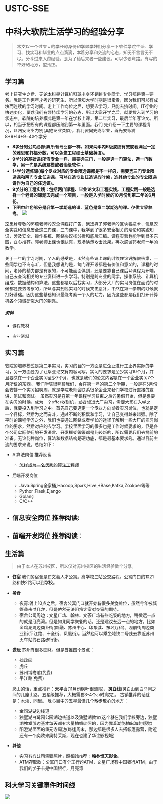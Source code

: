 # USTC-SSE
# 中科大软院生活学习的经验分享
> 本文以一个过来人的学长的身份和学弟学妹们分享一下软件学院生活、学习、找实习和毕业的点点滴滴，本着分享和交流的心态，知无不言言无不尽。分享过来人的经验，是为了给后来者一些建议，可以少走弯路。有写的不好的地方，望指正。

## 学习篇
考上研究生之后，无论本科是计算机科班出身还是跨专业同学，学习都是第一要务。我是工作两年才考的研究生，所以深知大学时期是很宝贵，因为我们可以有成块而连续的学习时间。走上工作岗位之后，想要去学习，只能去挤时间。IT行业的快速变化，要求我们有颗持续学习的心态，所以大家开学之后，就要投入到学习的状态中。软院的培养模式是第一年在学校上课，第二年实习，最后半年写论文。所以，相当于把所有的课程都压缩到第一年里面。我们
先介绍一下主要的课程情况，以网安专业为例(其他专业类似)。我们要向完成毕业，首先要修满8+9+14+9=40个学分：
- **8学分的公共必修课(所有专业都一样，如果两年内6级成绩有效或者满足一定的雅思和托福分数，可以免修工程硕士基础英语)。**
- **9学分的基础课(所有专业一样，需要选三门，一般是选一门算法，选一门数学，另一门是系统建模或者高级软件)。**
- **14学分选修课(每个专业对应的专业限选课都是不一样的，需要选三门专业限选课和两门专业任选课，可以在选专业任选课的时候，选其他专业的专业限选课作为自己的任选课)。**
- **9学分的工程实践：包括两门课程、毕业论文和工程实践。工程实践一般是选择一个老师的课题去完成一个项目，一般是入学时候的10月份到第二年的6月份。**
- **下图中红色部分是我第一学期选的课，蓝色是第二学期选的课。仅供大家参考**。
![](http://ww1.sinaimg.cn/large/af1cab2fly1g4ln58emirj21r40l67rk.jpg)

这里给尊敬的郭燕老师的安全课程打广告，我选择了郭老师的区块链技术、信息安全实践和信息安全这三门课，三门课中，我学到了很多安全相关的理论和实践知识，涉及安全、操作系统、网络协议栈分析和底层汇编。课程实验也能学到很多东西，良心推荐。郭老师上课也很认真，现场演示攻击效果。再次感谢郭老师一年的教学。

关于一年的学习时间，个人的感受是，虽然有些课上课的时候理论讲解很枯燥，一些同学也不专心听，但是我想说的是，每门课开设都是有价值和意义的，课程的时间，老师的精力都是有限的，不可能面面俱到，还是要靠自己课后以课程为开端，自己去查询相关的专业资料进一步学习。特别是跨专业的同学，操作系统、计算机组成、数据结构和算法，这些都是以后找实习，大部分大厂的实习岗位在面试的时候都是要去考察的，所以与其到找实习的时候突击恶补，不然在第一学期的时候就打好基础。因为这些基础知识最能考察一个人的功力，因为这些都是我们打开计算机各个领域研究大门的钥匙。

##### 资料
- 课程教材
    
- 专业资料

## 实习篇
软院的培养模式是第二年实习，实习的目的一方面是进企业进行工业界实际的学习，另一方面是为了让毕业论文有内容可写。实习的要求是至少实习10个月，并且要求在一个企业实习至少7个月，也就是我们的论文内容是在一个企业实习7个月所做的东西。
我们学院很照顾我们，会在第一年的第二个学期，一般是在5月份会安排一个实习招聘周，就是学院老师会联系很多企业来我们学校进行直接的宣讲、笔试和面试。
虽然实习是在第一年课程学习结束之后的暑假开始，但是想要在实习的时候，成为一个offer收割机，或者想进大厂实习，需要大家在入学之后，就要投入到学习之中。首先自己要选定一个专业方向或者实习岗位，也就是定一个目标，然后为之而奋斗，通过不断的积累和学习，让自己变得越来越强。除了平时的课程学习之外，我们也要通过网络或者学长的途径了解到一些大厂的实习岗位的要求，然后对应的去学习。学校里面学习的很多也是工作时候要求的，但是各个公司实际使用的开发语言、开发框架等等都是比较新的，所以需要我们去提前的准备。无论何种岗位，算法和数据结构是硬功底，都是最基本要求的。通过目前主流的要求来说，总结如下：
- AI算法岗位
推荐阅读
    - [怎样成为一名优秀的算法工程师](https://mp.weixin.qq.com/s/YMtnBAVDZepsMTO4h-VRtQ)
    
- 后端开发岗位
    - Java:Spring全家桶,Hadoop,Spark,Hive,HBase,Kafka,Zookper等等
    - Python:Flask,Django
    - Golang
    - C/C++
- 信息安全岗位
推荐阅读:
    - 
- 前端开发岗位
推荐阅读：
    - 

## 生活篇
>由于本人在苏州校区，所以仅对苏州校区的生活经验做个分享。

- **住宿**
我们的宿舍是在文荟人才公寓。离学校三站公交路程。公寓门口的1021路和快2路可以到学校。

- **美食**
    - 夜宵:晚上10点之后，宿舍公寓门口就开始有很多美食摊位，虽然今年被城管袭击过几次，但是依然无法阻挡大家对夜宵的期待。
    - 宿舍公寓周边：文星广场、翰林、文荟广场有些吃饭的地方，稍微远一点的就是月亮湾。但是如果同学聚餐的话，还是建议去远一点的地方，比如金鸡湖周边商业街(圆融、苏州中心、印象城、东环万科)。观前街周边商业街(平江路、十全街、凤凰街)。当然也可以乘坐地铁二号线去靠近苏州火车站的石路步行街。
- **游玩**
    苏州有很多园林。但是首推四个景点：
    - 拙政园
    - 虎丘
    - 苏州博物馆(免费)
    - 平江路(免费)
    
    爬山的话，重点推荐：**天平山**(11月份枫叶很漂亮)、**灵白线**(灵白山到白马涧之间的几座山路，五星级推荐，大概需要3-4个小时爬完)。
    古镇推荐的话就是：木渎、同里。
    我心目中的五星最佳几个散步散心的地方：
    - 金鸡湖湖边栈道
    - 独墅湖白鹭园公园湖边栈道以及独墅湖教堂(这个就在我们学校旁边，独墅湖教堂那边基本每天都有大量拍婚纱照的，因为靠着湖能拍出海的感觉)
    - 阳澄湖里面的重元寺周边(每逢周末，那边都是很多人去搭帐篷露营，附近还有一个奕欧来奥特莱斯，现在也建了华谊影视城)
- **其他**
    - 实习有的公司需要照片，照相馆推荐：**翰林恒天影像**。
    - ATM存取款：公寓门口有个工行的ATM，文星广场有中国银行ATM，由于我们的学子卡是中国银行，月亮湾


## 科大学习关键事件时间线
![](http://ww1.sinaimg.cn/large/af1cab2fly1g4ln5y4u8dj214y12ugpy.jpg)
